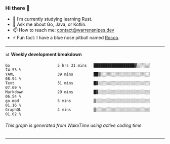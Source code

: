 ### Hi there 👋

- 🌱 I’m currently studying learning Rust.
- 💬 Ask me about Go, Java, or Kotlin.
- 📫 How to reach me: contact@warrensnipes.dev
- ⚡ Fun fact: I have a blue nose pitbull named [Rocco](https://i.imgur.com/iLsSCKu.jpg).

-------

📊 **Weekly development breakdown**
<!--START_SECTION:waka-->

```text
Go                     5 hrs 31 mins   ██████████████████▓░░░░░░   74.53 %
YAML                   39 mins         ██▒░░░░░░░░░░░░░░░░░░░░░░   08.94 %
Text                   31 mins         █▓░░░░░░░░░░░░░░░░░░░░░░░   07.09 %
Markdown               29 mins         █▓░░░░░░░░░░░░░░░░░░░░░░░   06.54 %
go.mod                 5 mins          ▒░░░░░░░░░░░░░░░░░░░░░░░░   01.16 %
GraphQL                4 mins          ▒░░░░░░░░░░░░░░░░░░░░░░░░   01.02 %
```

<!--END_SECTION:waka-->
###### *This graph is generated from WakeTime using active coding time*
-------
